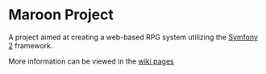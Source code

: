 Maroon Project
==============

A project aimed at creating a web-based RPG system utilizing the [Symfony 2][1] framework.

More information can be viewed in the [wiki pages][2]

[1]: http://symfony.com/
[2]: http://github.com/Crindigo/maroon-project/wiki/_pages
